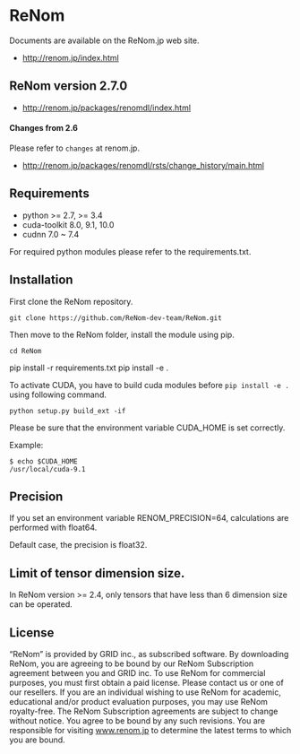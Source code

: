 # ReNom

Documents are available on the ReNom.jp web site.

- http://renom.jp/index.html

## ReNom version 2.7.0

- http://renom.jp/packages/renomdl/index.html

#### Changes from 2.6

Please refer to `changes` at renom.jp.

- http://renom.jp/packages/renomdl/rsts/change_history/main.html


## Requirements

- python >= 2.7, >= 3.4
- cuda-toolkit 8.0, 9.1, 10.0
- cudnn 7.0 ~ 7.4

For required python modules please refer to the requirements.txt.

## Installation

First clone the ReNom repository.

	git clone https://github.com/ReNom-dev-team/ReNom.git

Then move to the ReNom folder, install the module using pip.

	cd ReNom
  pip install -r requirements.txt
	pip install -e .

To activate CUDA, you have to build cuda modules before `pip install -e .` 
using following command.

    python setup.py build_ext -if

Please be sure that the environment variable CUDA_HOME is set correctly.

Example:

	$ echo $CUDA_HOME
	/usr/local/cuda-9.1
	

## Precision

If you set an environment variable RENOM_PRECISION=64, 
calculations are performed with float64.

Default case, the precision is float32.

## Limit of tensor dimension size.
In ReNom version >= 2.4, only tensors that have less than 6 dimension size can be operated.


## License

“ReNom” is provided by GRID inc., as subscribed software.  By downloading ReNom, you are agreeing to be bound by our ReNom Subscription agreement between you and GRID inc.
To use ReNom for commercial purposes, you must first obtain a paid license. Please contact us or one of our resellers.  If you are an individual wishing to use ReNom for academic, educational and/or product evaluation purposes, you may use ReNom royalty-free.
The ReNom Subscription agreements are subject to change without notice. You agree to be bound by any such revisions. You are responsible for visiting www.renom.jp to determine the latest terms to which you are bound.
